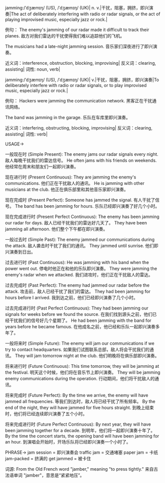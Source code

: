 jamming:/ˈdʒæmɪŋ/ (US), /ˈdʒæmɪŋ/ (UK)| n. v.|干扰，阻塞，拥挤，即兴演奏|The act of deliberately interfering with radio or radar signals, or the act of playing improvised music, especially jazz or rock.|

例句：
The enemy's jamming of our radar made it difficult to track their planes. 敌方对我们雷达的干扰使得我们难以追踪他们的飞机。

The musicians had a late-night jamming session.  音乐家们深夜进行了即兴演奏。


近义词：interference, obstruction, blocking, improvising|
反义词：clearing, assisting|
词性: noun, verb|


jamming:/ˈdʒæmɪŋ/ (US), /ˈdʒæmɪŋ/ (UK)| v.|干扰，阻塞，拥挤，即兴演奏|To deliberately interfere with radio or radar signals, or to play improvised music, especially jazz or rock.|

例句：
Hackers were jamming the communication network.  黑客正在干扰通讯网络。

The band was jamming in the garage. 乐队在车库里即兴演奏。


近义词：interfering, obstructing, blocking, improvising|
反义词：clearing, assisting|
词性: verb|


USAGE->

一般现在时 (Simple Present):
The enemy jams our radar signals every night. 敌人每晚干扰我们的雷达信号。
He often jams with his friends on weekends. 他经常在周末和朋友们一起即兴演奏。

现在进行时 (Present Continuous):
They are jamming the enemy's communications. 他们正在干扰敌人的通讯。
He is jamming with other musicians at the club. 他正在俱乐部里和其他音乐家即兴演奏。

现在完成时 (Present Perfect):
Someone has jammed the signal. 有人干扰了信号。
The band has been jamming for hours. 乐队已经即兴演奏了好几个小时。

现在完成进行时 (Present Perfect Continuous):
The enemy has been jamming our radar for days. 敌人已经干扰我们的雷达好几天了。
They have been jamming all afternoon. 他们整个下午都在即兴演奏。

一般过去时 (Simple Past):
The enemy jammed our communications during the attack. 敌人袭击时干扰了我们的通讯。
They jammed until sunrise. 他们即兴演奏到日出。

过去进行时 (Past Continuous):
He was jamming with his band when the power went out.  停电时他正在和他的乐队即兴演奏。
They were jamming the enemy's radar when we attacked. 我们进攻时，他们正在干扰敌人的雷达。

过去完成时 (Past Perfect):
The enemy had jammed our radar before the attack. 攻击前，敌人已经干扰了我们的雷达。
They had been jamming for hours before I arrived. 我到达之前，他们已经即兴演奏了几个小时。

过去完成进行时 (Past Perfect Continuous):
They had been jamming our signals for weeks before we found the source. 在我们找到源头之前，他们已经干扰我们的信号好几个星期了。
He had been jamming with the band for years before he became famous. 在他成名之前，他已经和乐队一起即兴演奏多年了。

一般将来时 (Simple Future):
The enemy will jam our communications if we try to contact headquarters. 如果我们试图联系总部，敌人将会干扰我们的通讯。
They will jam tomorrow night at the club. 他们明晚将在俱乐部即兴演奏。

将来进行时 (Future Continuous):
This time tomorrow, they will be jamming at the festival. 明天这个时候，他们将在音乐节上即兴演奏。
They will be jamming enemy communications during the operation. 行动期间，他们将干扰敌人的通讯。

将来完成时 (Future Perfect):
By the time we arrive, the enemy will have jammed all frequencies. 等我们到达时，敌人将已经干扰了所有频率。
By the end of the night, they will have jammed for five hours straight. 到晚上结束时，他们将已经连续即兴演奏了五个小时。

将来完成进行时 (Future Perfect Continuous):
By next year, they will have been jamming together for a decade. 到明年，他们将一起即兴演奏十年了。
By the time the concert starts, the opening band will have been jamming for an hour. 到演唱会开始时，开场乐队将已经即兴演奏一个小时了。



PHRASE->
jam session = 即兴演奏会
traffic jam = 交通堵塞
paper jam = 卡纸
jam-packed = 挤满的
get jammed = 被卡住


词源:
From the Old French word "jamber," meaning "to press tightly."  来自古法语单词 "jamber"，意思是“紧紧地压”。
